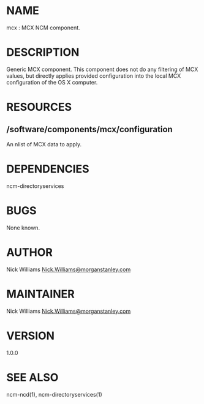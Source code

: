 # NAME

mcx : MCX NCM component.

# DESCRIPTION

Generic MCX component. This component does not do any filtering of MCX values, but directly applies provided configuration into the local MCX configuration of the OS X computer. 

# RESOURCES

## /software/components/mcx/configuration

An nlist of MCX data to apply.

# DEPENDENCIES

ncm-directoryservices

# BUGS

None known.

# AUTHOR

Nick Williams <Nick.Williams@morganstanley.com>

# MAINTAINER

Nick Williams <Nick.Williams@morganstanley.com>

# VERSION

1.0.0

# SEE ALSO

ncm-ncd(1), ncm-directoryservices(1)
